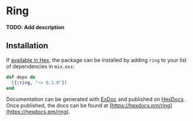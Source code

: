 # Ring

**TODO: Add description**

## Installation

If [available in Hex](https://hex.pm/docs/publish), the package can be installed
by adding `ring` to your list of dependencies in `mix.exs`:

```elixir
def deps do
  [{:ring, "~> 0.1.0"}]
end
```

Documentation can be generated with [ExDoc](https://github.com/elixir-lang/ex_doc)
and published on [HexDocs](https://hexdocs.pm). Once published, the docs can
be found at [https://hexdocs.pm/ring](https://hexdocs.pm/ring).

